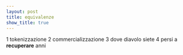 ```yaml
---
layout: post
title: equivalenze
show_title: true
---
```


1 tokenizzazione
2 commercializzazione
3 dove diavolo siete
4 persi a __recuperare__ anni